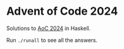 # Advent of Code 2024

Solutions to [AoC 2024](https://adventofcode.com/2024) in Haskell.

Run `./runall` to see all the answers.
